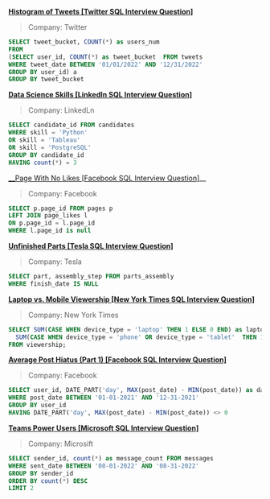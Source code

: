 __[Histogram of Tweets [Twitter SQL Interview Question]](https://datalemur.com/questions/sql-histogram-tweets)__
> Company: Twitter
```sql
SELECT tweet_bucket, COUNT(*) as users_num
FROM
(SELECT user_id, COUNT(*) as tweet_bucket  FROM tweets
WHERE tweet_date BETWEEN '01/01/2022' AND '12/31/2022'
GROUP BY user_id) a
GROUP BY tweet_bucket
```
__[Data Science Skills [LinkedIn SQL Interview Question]](https://datalemur.com/questions/matching-skills)__
> Company: LinkedLn
```sql
SELECT candidate_id FROM candidates
WHERE skill = 'Python'
OR skill = 'Tableau'
OR skill = 'PostgreSQL'
GROUP BY candidate_id
HAVING count(*) = 3
```
[__Page With No Likes [Facebook SQL Interview Question]](https://datalemur.com/questions/sql-page-with-no-likes)__
> Company: Facebook
```sql
SELECT p.page_id FROM pages p
LEFT JOIN page_likes l 
ON p.page_id = l.page_id
WHERE l.page_id is null
```
__[Unfinished Parts [Tesla SQL Interview Question]](https://datalemur.com/questions/tesla-unfinished-parts)__
> Company: Tesla
```sql
SELECT part, assembly_step FROM parts_assembly
WHERE finish_date IS NULL
```

__[Laptop vs. Mobile Viewership [New York Times SQL Interview Question]](https://datalemur.com/questions/laptop-mobile-viewership)__
> Company: New York Times
```sql
SELECT SUM(CASE WHEN device_type = 'laptop' THEN 1 ELSE 0 END) as laptop_views,
  SUM(CASE WHEN device_type = 'phone' OR device_type = 'tablet'  THEN 1 ELSE 0 END) as mobile_views
FROM viewership;
```
__[Average Post Hiatus (Part 1) [Facebook SQL Interview Question]](https://datalemur.com/questions/sql-average-post-hiatus-1)__
> Company: Facebook
```sql
SELECT user_id, DATE_PART('day', MAX(post_date) - MIN(post_date)) as days_between FROM posts
WHERE post_date BETWEEN '01-01-2021' AND '12-31-2021'
GROUP BY user_id
HAVING DATE_PART('day', MAX(post_date) - MIN(post_date)) <> 0
```

__[Teams Power Users [Microsoft SQL Interview Question]](https://datalemur.com/questions/teams-power-users)__
> Company: Microsift
```sql
SELECT sender_id, count(*) as message_count FROM messages
WHERE sent_date BETWEEN '08-01-2022' AND '08-31-2022'
GROUP BY sender_id
ORDER BY count(*) DESC
LIMIT 2
```
